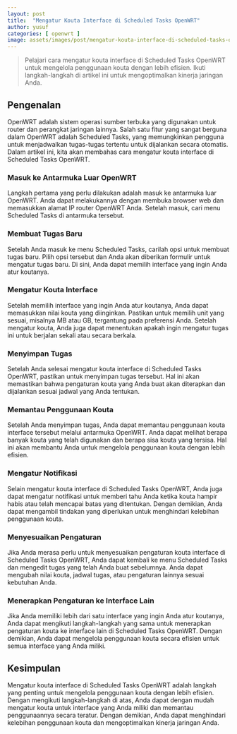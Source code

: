 ```yaml
---
layout: post
title:  "Mengatur Kouta Interface di Scheduled Tasks OpenWRT"
author: yusuf
categories: [ openwrt ]
image: assets/images/post/mengatur-kouta-interface-di-scheduled-tasks-openwrt.jpg
---
```


> Pelajari cara mengatur kouta interface di Scheduled Tasks OpenWRT untuk mengelola penggunaan kouta dengan lebih efisien. Ikuti langkah-langkah di artikel ini untuk mengoptimalkan kinerja jaringan Anda.

## Pengenalan

OpenWRT adalah sistem operasi sumber terbuka yang digunakan untuk router dan perangkat jaringan lainnya. Salah satu fitur yang sangat berguna dalam OpenWRT adalah Scheduled Tasks, yang memungkinkan pengguna untuk menjadwalkan tugas-tugas tertentu untuk dijalankan secara otomatis. Dalam artikel ini, kita akan membahas cara mengatur kouta interface di Scheduled Tasks OpenWRT.

### Masuk ke Antarmuka Luar OpenWRT

Langkah pertama yang perlu dilakukan adalah masuk ke antarmuka luar OpenWRT. Anda dapat melakukannya dengan membuka browser web dan memasukkan alamat IP router OpenWRT Anda. Setelah masuk, cari menu Scheduled Tasks di antarmuka tersebut.

### Membuat Tugas Baru

Setelah Anda masuk ke menu Scheduled Tasks, carilah opsi untuk membuat tugas baru. Pilih opsi tersebut dan Anda akan diberikan formulir untuk mengatur tugas baru. Di sini, Anda dapat memilih interface yang ingin Anda atur koutanya.

### Mengatur Kouta Interface

Setelah memilih interface yang ingin Anda atur koutanya, Anda dapat memasukkan nilai kouta yang diinginkan. Pastikan untuk memilih unit yang sesuai, misalnya MB atau GB, tergantung pada preferensi Anda. Setelah mengatur kouta, Anda juga dapat menentukan apakah ingin mengatur tugas ini untuk berjalan sekali atau secara berkala.

### Menyimpan Tugas

Setelah Anda selesai mengatur kouta interface di Scheduled Tasks OpenWRT, pastikan untuk menyimpan tugas tersebut. Hal ini akan memastikan bahwa pengaturan kouta yang Anda buat akan diterapkan dan dijalankan sesuai jadwal yang Anda tentukan.

### Memantau Penggunaan Kouta

Setelah Anda menyimpan tugas, Anda dapat memantau penggunaan kouta interface tersebut melalui antarmuka OpenWRT. Anda dapat melihat berapa banyak kouta yang telah digunakan dan berapa sisa kouta yang tersisa. Hal ini akan membantu Anda untuk mengelola penggunaan kouta dengan lebih efisien.

### Mengatur Notifikasi

Selain mengatur kouta interface di Scheduled Tasks OpenWRT, Anda juga dapat mengatur notifikasi untuk memberi tahu Anda ketika kouta hampir habis atau telah mencapai batas yang ditentukan. Dengan demikian, Anda dapat mengambil tindakan yang diperlukan untuk menghindari kelebihan penggunaan kouta.

### Menyesuaikan Pengaturan

Jika Anda merasa perlu untuk menyesuaikan pengaturan kouta interface di Scheduled Tasks OpenWRT, Anda dapat kembali ke menu Scheduled Tasks dan mengedit tugas yang telah Anda buat sebelumnya. Anda dapat mengubah nilai kouta, jadwal tugas, atau pengaturan lainnya sesuai kebutuhan Anda.

### Menerapkan Pengaturan ke Interface Lain

Jika Anda memiliki lebih dari satu interface yang ingin Anda atur koutanya, Anda dapat mengikuti langkah-langkah yang sama untuk menerapkan pengaturan kouta ke interface lain di Scheduled Tasks OpenWRT. Dengan demikian, Anda dapat mengelola penggunaan kouta secara efisien untuk semua interface yang Anda miliki.

## Kesimpulan

Mengatur kouta interface di Scheduled Tasks OpenWRT adalah langkah yang penting untuk mengelola penggunaan kouta dengan lebih efisien. Dengan mengikuti langkah-langkah di atas, Anda dapat dengan mudah mengatur kouta untuk interface yang Anda miliki dan memantau penggunaannya secara teratur. Dengan demikian, Anda dapat menghindari kelebihan penggunaan kouta dan mengoptimalkan kinerja jaringan Anda.